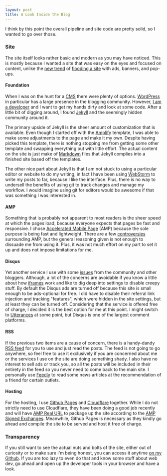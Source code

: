 ```yaml
---
layout: post
title: A Look Inside the Blog
---
```


I think by this point the overall pipeline and site code are pretty solid, so I wanted to go over those.

### Site

The site itself looks rather basic and modern as you may have noticed. This is mostly because I wanted a site that was 
easy on the eyes and focused on content, unlike the [new trend](https://www.reddit.com/r/badwebdesign/) of [flooding a site](https://www.reddit.com/r/funny/comments/9q22c2/every_website_in_2018/)
with ads, banners, and pop-ups.

#### Foundation

When I was on the hunt for a [CMS](https://en.wikipedia.org/wiki/Content_management_system) there were plenty of options. 
[WordPress](https://wordpress.org) in particular has a large presence in the blogging community. However, [I am a developer](https://twitter.com/iamdevloper?ref_src=twsrc%5Egoogle%7Ctwcamp%5Eserp%7Ctwgr%5Eauthor)
and I want to get my hands dirty and look at some code. After a little bit of digging around, I found [Jekyll](https://jekyllrb.com)
and the seemingly hidden community around it.

The primary upside of Jekyll is the sheer amount of customization that is available. Even though I started off with the
[Amplify](https://github.com/ageitgey/amplify) template, I was able to make some adjustments to the page and make it my own. 
Despite having picked this template, there is nothing stopping me from getting some other template and swapping everything 
out with little effort. The actual content on the site is just make of [Markdown](https://en.wikipedia.org/wiki/Markdown)
files that Jekyll complies into a finished site based off the templates.

The other nice part about Jekyll is that I am not stuck to using a particular editor or website to do my writing, in fact
I have been using [WebStorm](https://www.jetbrains.com/webstorm/) to write my posts to far, because I like the interface.
Plus, there is no way to undersell the benefits of using git to track changes and manage my workflow. I would imagine using
git for editors would be awesome if that was something I was interested in.

#### AMP

Something that is probably not apparent to most readers is the sheer speed at which the pages load, because everyone expects
that pages be fast and responsive. I chose [Accelerated Mobile Page](https://amp.dev) (AMP) because the sole purpose is
being fast and lightweight. There are a few [controversies](https://ferdychristant.com/amp-the-missing-controversy-3b424031047)
surrounding AMP, but the general reasoning given is not enough to dissuade me from using it. Plus, it was not much effort
on my part to set it up and does not impose limitations for me.

#### Disqus

Yet another service I use with some [issues](https://www.isaumya.com/7-reasons-to-avoid-disqus-commenting-system/) from the
community and other bloggers. Although, a lot of the concerns are avoidable if you know a little about how [iframes](https://www.w3schools.com/tags/tag_iframe.asp)
work and like to dig deep into settings to disable creepy stuff. By default the Disqus ads are turned off because this site
is small enough to be ads-optional for free. I did have to disable their referral link injection and tracking "features", 
which were hidden in the site settings, but at least they can be turned off. Considering that the service is offered free
of charge, I decided it is the best option for me at this point. I might switch to [Utterances](https://utteranc.es) at
some point, but Disqus is one of the largest comment platforms.

#### RSS

If the previous two items are a cause of concern, there is a handy-dandy [RSS feed](https://blog.munte.me/feed.xml) for
you to use and just read the posts. The feed is not going to go anywhere, so feel free to use it exclusively
if you are concerned about me or the services I use on the site are doing something shady. I also have no interest to
sell ads or track you, so all the posts will be included in their entirety in the feed so you never need to come back
to the main site. I personally use [Feedly](https://feedly.com) to read some news articles at the recommendation of a friend
for certain outlets.

#### Hosting

For the hosting, I use [Github Pages](https://pages.github.com/) and [Cloudflare](https://www.cloudflare.com) together.
While I do not strictly need to use Cloudflare, they have been doing a good job recently and will have [AMP Real URL](https://blog.cloudflare.com/announcing-amp-real-url/)
to package up the site according to the [AMP Signed Exchanges](https://amp.dev/documentation/guides-and-tutorials/optimize-and-measure/signed-exchange).
Meanwhile, Github Pages is necessary as they kindly go ahead and compile the site to be served and host it free of charge.


### Transparency

If you still want to see the actual nuts and bolts of the site, either out of curiosity or to make sure I'm being honest,
you can access it anytime [on my Github](https://github.com/pieiscool32/pieiscool32.github.io). If you are too lazy to
even do that and know some stuff about web dev, go ahead and open up the developer tools in your browser and have a look.